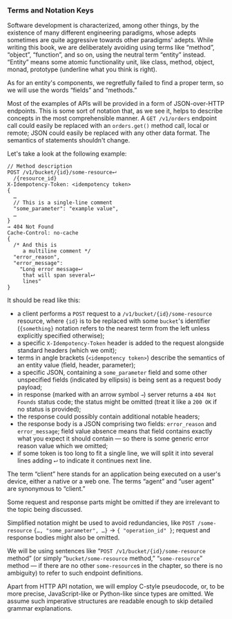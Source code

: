 ### Terms and Notation Keys

Software development is characterized, among other things, by the existence of many different engineering paradigms, whose adepts sometimes are quite aggressive towards other paradigms' adepts. While writing this book, we are deliberately avoiding using terms like “method”, “object”, “function”, and so on, using the neutral term “entity” instead. “Entity” means some atomic functionality unit, like class, method, object, monad, prototype (underline what you think is right).

As for an entity's components, we regretfully failed to find a proper term, so we will use the words “fields” and “methods.”

Most of the examples of APIs will be provided in a form of JSON-over-HTTP endpoints. This is some sort of notation that, as we see it, helps to describe concepts in the most comprehensible manner. A `GET /v1/orders` endpoint call could easily be replaced with an `orders.get()` method call, local or remote; JSON could easily be replaced with any other data format. The semantics of statements shouldn't change.

Let's take a look at the following example:

```
// Method description
POST /v1/bucket/{id}/some-resource⮠
  /{resource_id}
X-Idempotency-Token: <idempotency token>
{
  …
  // This is a single-line comment
  "some_parameter": "example value",
  …
}
→ 404 Not Found
Cache-Control: no-cache
{
  /* And this is
     a multiline comment */
  "error_reason",
  "error_message":
    "Long error message⮠
     that will span several⮠
     lines"
}
```

It should be read like this:
  * a client performs a `POST` request to a `/v1/bucket/{id}/some-resource` resource, where `{id}` is to be replaced with some `bucket`'s identifier (`{something}` notation refers to the nearest term from the left unless explicitly specified otherwise);
  * a specific `X-Idempotency-Token` header is added to the request alongside standard headers (which we omit);
  * terms in angle brackets (`<idempotency token>`) describe the semantics of an entity value (field, header, parameter);
  * a specific JSON, containing a `some_parameter` field and some other unspecified fields (indicated by ellipsis) is being sent as a request body payload;
  * in response (marked with an arrow symbol `→`) server returns a `404 Not Founds` status code; the status might be omitted (treat it like a `200 OK` if no status is provided);
  * the response could possibly contain additional notable headers;
  * the response body is a JSON comprising two fields: `error_reason` and `error_message`; field value absence means that field contains exactly what you expect it should contain — so there is some generic error reason value which we omitted;
  * if some token is too long to fit a single line, we will split it into several lines adding `⮠` to indicate it continues next line.

The term “client” here stands for an application being executed on a user's device, either a native or a web one. The terms “agent” and “user agent” are synonymous to “client.”

Some request and response parts might be omitted if they are irrelevant to the topic being discussed.

Simplified notation might be used to avoid redundancies, like `POST /some-resource` `{…, "some_parameter", …}` → `{ "operation_id" }`; request and response bodies might also be omitted.

We will be using sentences like “`POST /v1/bucket/{id}/some-resource` method” (or simply “`bucket/some-resource` method,” “`some-resource`” method — if there are no other `some-resource`s in the chapter, so there is no ambiguity) to refer to such endpoint definitions.

Apart from HTTP API notation, we will employ C-style pseudocode, or, to be more precise, JavaScript-like or Python-like since types are omitted. We assume such imperative structures are readable enough to skip detailed grammar explanations.